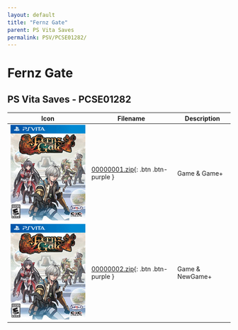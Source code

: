 ```yaml
---
layout: default
title: "Fernz Gate"
parent: PS Vita Saves
permalink: PSV/PCSE01282/
---
```

# Fernz Gate

## PS Vita Saves - PCSE01282

| Icon | Filename | Description |
|------|----------|-------------|
| ![Fernz Gate](icon0.png) | [00000001.zip](00000001.zip){: .btn .btn-purple } | Game & Game+  |
| ![Fernz Gate](icon0.png) | [00000002.zip](00000002.zip){: .btn .btn-purple } | Game & NewGame+  |
